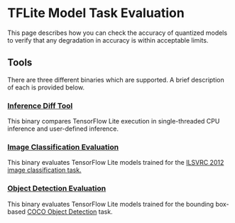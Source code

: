 # TFLite Model Task Evaluation

This page describes how you can check the accuracy of quantized models to verify that any degradation in accuracy is within acceptable limits.

## Tools
There are three different binaries which are supported. A brief description of each is provided below.

### [Inference Diff Tool](https://github.com/tensorflow/tensorflow/tree/master/tensorflow/lite/tools/evaluation/tasks/inference_diff#inference-diff-tool)
This binary compares TensorFlow Lite execution in single-threaded CPU inference and user-defined inference.



### [Image Classification Evaluation](https://github.com/tensorflow/tensorflow/tree/master/tensorflow/lite/tools/evaluation/tasks/imagenet_image_classification#image-classification-evaluation-based-on-ilsvrc-2012-task)
This binary evaluates TensorFlow Lite models trained for the [ILSVRC 2012 image classification task.](http://www.image-net.org/challenges/LSVRC/2012/)

### [Object Detection Evaluation](https://github.com/tensorflow/tensorflow/tree/master/tensorflow/lite/tools/evaluation/tasks/coco_object_detection#object-detection-evaluation-using-the-2014-coco-minival-dataset)
This binary evaluates TensorFlow Lite models trained for the bounding box-based [COCO Object Detection](https://cocodataset.org/#detection-eval) task.